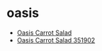 # oasis

 * [Oasis Carrot Salad](../../index/o/oasis-carrot-salad-351902.json)
 * [Oasis Carrot Salad 351902](../../index/o/oasis-carrot-salad-351902.json)
